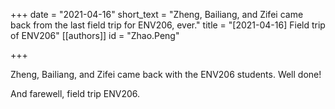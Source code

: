 +++
date = "2021-04-16"
short_text = "Zheng, Bailiang, and Zifei came back from the last field trip for ENV206, ever."
title = "[2021-04-16] Field trip of ENV206"
[[authors]]
    id = "Zhao.Peng"

+++

Zheng, Bailiang, and Zifei came back with the ENV206 students. Well done! 

And farewell, field trip ENV206.